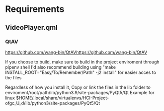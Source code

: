 # Requirements
## VideoPlayer.qml
### QtAV
https://github.com/wang-bin/QtAVhttps://github.com/wang-bin/QtAV

If you choose to build, make sure to build in the project enviroment through pipenv shell
I'd also recommend building using "make INSTALL_ROOT="Easy/To/Remember/Path" -j2 install" for easier acces to the files

Regardless of how you install it, Copy or link the files in the lib folder to enviroment/root/path/lib/python3.9/site-packages/PyQt5/Qt
Example for linux $HOME/.local/share/virtualenvs/HCI-Project-ofgc_U_d/lib/python3/site-packages/PyQt5/Qt
